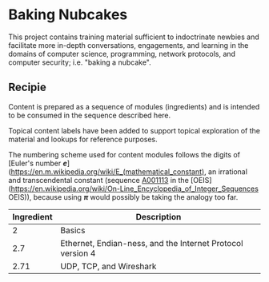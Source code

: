 # Baking Nubcakes

This project contains training material sufficient to indoctrinate
newbies and facilitate more in-depth conversations, engagements, and
learning in the domains  of computer science, programming, network
protocols, and computer security; i.e. "baking a nubcake".


## Recipie

Content is prepared as a sequence of modules (ingredients) and is
intended to be consumed in the sequence described here.

Topical content labels have been added to support topical exploration
of the material and lookups for reference purposes.

The numbering scheme used for content modules follows the digits of
[Euler's number **_e_**](https://en.m.wikipedia.org/wiki/E_(mathematical_constant),
an irrational and transcendental constant (sequence
[A001113](https://oeis.org/A001113) in the
[OEIS](https://en.wikipedia.org/wiki/On-Line_Encyclopedia_of_Integer_Sequences OEIS)),
because using **_π_** would possibly be taking the analogy too far.

|Ingredient|Description|
|---|---|
|2|Basics|
|2.7|Ethernet, Endian-ness, and the Internet Protocol version 4|
|2.71|UDP, TCP, and Wireshark
